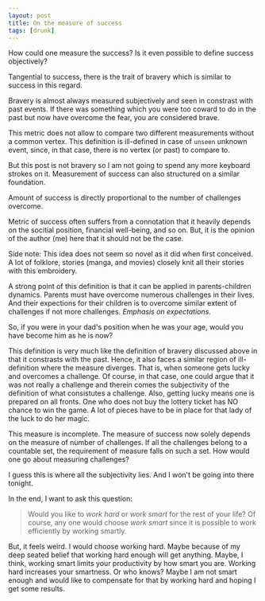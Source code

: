 ```yaml
---
layout: post
title: On the measure of success
tags: [drunk]
---
```


How could one measure the success? Is it even possible to define success objectively?

Tangential to success, there is the trait of bravery which is similar to success in this regard.

Bravery is almost always measured subjectively and seen in constrast with past events.
If there was something which you were too coward to do in the past but now have overcome the fear, you are considered brave.

This metric does not allow to compare two different measurements without a common vertex. This definition is ill-defined in case of `unseen` unknown event, since, in that case, there is no vertex (or past) to compare to.

But this post is not bravery so I am not going to spend any more keyboard strokes on it.
Measurement of success can also structured on a similar foundation. 

Amount of success is directly proportional to the number of challenges overcome.

Metric of success often suffers from a connotation that it heavily depends on the socitial position, financial well-being, and so on.
But, it is the opinion of the author (me) here that it should not be the case.

Side note: This idea does not seem so novel as it did when first conceived. 
A lot of folklore, stories (manga, and movies) closely knit all their stories with this embroidery.

A strong point of this definition is that it can be applied in parents-children dynamics. Parents must have overcome numerous challenges in their lives. And their expections for their children is to overcome similar extent of challenges if not more challenges. 
_Emphasis on expectations._

So, if you were in your dad's position when he was your age, would you have become him as he is now?

This definition is very much like the definition of bravery discussed above in that it constrasts with the past. Hence, it also faces a similar region of ill-definition where the measure diverges. That is, when someone gets lucky and overcomes a challenge.
Of course, in that case, one could argue that it was not really a challenge and therein comes the subjectivity of the definition of what consistutes a challenge.
Also, getting lucky means one is prepared on all fronts. One who does not buy the lottery ticket has NO chance to win the game. 
A lot of pieces have to be in place for that lady of the luck to do her magic.

This measure is incomplete. The measure of success now solely depends on the measure of number of challenges. If all the challenges belong to a countable set, the requirement of measure falls on such a set. How would one go about measuring challenges?

I guess this is where all the subjectivity lies. And I won't be going into there tonight.

In the end, I want to ask this question:
> Would you like to _work hard_ or _work smart_ for the rest of your life?
Of course, any one would choose _work smart_ since it is possible to work efficiently by working smartly.

But, it feels weird. I would choose working hard. Maybe because of my deep seated belief that working hard enough will get anything.
Maybe, I think, working smart limits your productivity by how smart you are. Working hard increases your smartness. Or who knows? Maybe I am not smart enough and would like to compensate for that by working hard and hoping I get some results.


